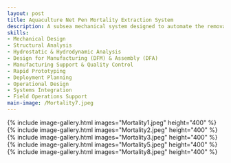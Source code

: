 ```yaml
---
layout: post
title: Aquaculture Net Pen Mortality Extraction System
description: A subsea mechanical system designed to automate the removal of deceased fish from open-ocean net pens, improving operational efficiency and enhancing farm operator safety.
skills: 
- Mechanical Design
- Structural Analysis
- Hydrostatic & Hydrodynamic Analysis
- Design for Manufacturing (DFM) & Assembly (DFA)
- Manufacturing Support & Quality Control
- Rapid Prototyping
- Deployment Planning
- Operational Design
- Systems Integration
- Field Operations Support
main-image: /Mortality7.jpeg
---
```


{% include image-gallery.html images="Mortality1.jpeg" height="400" %}
<br>
{% include image-gallery.html images="Mortality2.jpeg" height="400" %}
<br>
{% include image-gallery.html images="Mortality3.jpeg" height="400" %}
<br>
{% include image-gallery.html images="Mortality5.jpeg" height="400" %}
<br>
{% include image-gallery.html images="Mortality8.jpeg" height="400" %}
<br>